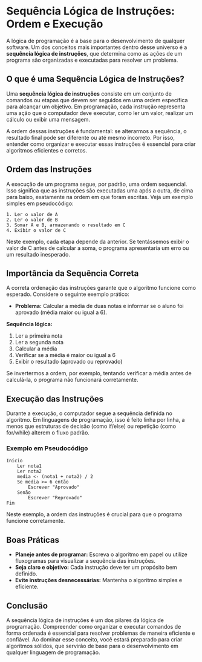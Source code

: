 
# Sequência Lógica de Instruções: Ordem e Execução

A lógica de programação é a base para o desenvolvimento de qualquer software. Um dos conceitos mais importantes dentro desse universo é a **sequência lógica de instruções**, que determina como as ações de um programa são organizadas e executadas para resolver um problema.

## O que é uma Sequência Lógica de Instruções?

Uma **sequência lógica de instruções** consiste em um conjunto de comandos ou etapas que devem ser seguidos em uma ordem específica para alcançar um objetivo. Em programação, cada instrução representa uma ação que o computador deve executar, como ler um valor, realizar um cálculo ou exibir uma mensagem.

A ordem dessas instruções é fundamental: se alterarmos a sequência, o resultado final pode ser diferente ou até mesmo incorreto. Por isso, entender como organizar e executar essas instruções é essencial para criar algoritmos eficientes e corretos.

## Ordem das Instruções

A execução de um programa segue, por padrão, uma ordem sequencial. Isso significa que as instruções são executadas uma após a outra, de cima para baixo, exatamente na ordem em que foram escritas. Veja um exemplo simples em pseudocódigo:

```pseudocode
1. Ler o valor de A
2. Ler o valor de B
3. Somar A e B, armazenando o resultado em C
4. Exibir o valor de C
```

Neste exemplo, cada etapa depende da anterior. Se tentássemos exibir o valor de C antes de calcular a soma, o programa apresentaria um erro ou um resultado inesperado.

## Importância da Sequência Correta

A correta ordenação das instruções garante que o algoritmo funcione como esperado. Considere o seguinte exemplo prático:

- **Problema:** Calcular a média de duas notas e informar se o aluno foi aprovado (média maior ou igual a 6).

**Sequência lógica:**
1. Ler a primeira nota
2. Ler a segunda nota
3. Calcular a média
4. Verificar se a média é maior ou igual a 6
5. Exibir o resultado (aprovado ou reprovado)

Se invertermos a ordem, por exemplo, tentando verificar a média antes de calculá-la, o programa não funcionará corretamente.

## Execução das Instruções

Durante a execução, o computador segue a sequência definida no algoritmo. Em linguagens de programação, isso é feito linha por linha, a menos que estruturas de decisão (como if/else) ou repetição (como for/while) alterem o fluxo padrão.

### Exemplo em Pseudocódigo

```pseudocode
Início
    Ler nota1
    Ler nota2
    media <- (nota1 + nota2) / 2
    Se media >= 6 então
        Escrever "Aprovado"
    Senão
        Escrever "Reprovado"
Fim
```

Neste exemplo, a ordem das instruções é crucial para que o programa funcione corretamente.

## Boas Práticas

- **Planeje antes de programar:** Escreva o algoritmo em papel ou utilize fluxogramas para visualizar a sequência das instruções.
- **Seja claro e objetivo:** Cada instrução deve ter um propósito bem definido.
- **Evite instruções desnecessárias:** Mantenha o algoritmo simples e eficiente.

## Conclusão

A sequência lógica de instruções é um dos pilares da lógica de programação. Compreender como organizar e executar comandos de forma ordenada é essencial para resolver problemas de maneira eficiente e confiável. Ao dominar esse conceito, você estará preparado para criar algoritmos sólidos, que servirão de base para o desenvolvimento em qualquer linguagem de programação.
```
